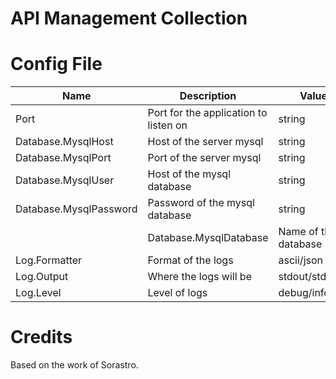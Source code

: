 # API Management Collection
# Config File

|Name|Description|Value Type|
|----|-----------|----------|
|Port|Port for the application to listen on|string|
|Database.MysqlHost|Host of the server mysql|string|
|Database.MysqlPort|Port of the server mysql|string|
|Database.MysqlUser|Host of the mysql database|string|
|Database.MysqlPassword|Password of the mysql database|string|
||Database.MysqlDatabase|Name of the mysql database|string|
|Log.Formatter|Format of the logs|ascii/json|
|Log.Output|Where the logs will be|stdout/stderr|
|Log.Level|Level of logs|debug/info/warn/crit|

# Credits
Based on the work of Sorastro.
